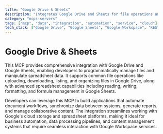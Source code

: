 ```yaml
---
title: "Google Drive & Sheets"
description: "Integrates Google Drive and Sheets for file operations and spreadsheet data manipulation."
category: "mcps-servers"
tags: ["mcp", "data", "integration", "automation", "service", "cloud"]
tech_stack: ["Google Drive", "Google Sheets", "Google Workspace", "REST APIs", "Cloud Storage"]
---
```


# Google Drive & Sheets

This MCP provides comprehensive integration with Google Drive and Google Sheets, enabling developers to programmatically manage files and manipulate spreadsheet data. It supports common file operations like uploading, downloading, listing, and organizing files in Google Drive, along with advanced spreadsheet capabilities including reading, writing, formatting, and formula management in Google Sheets.

Developers can leverage this MCP to build applications that automate document workflows, synchronize data between systems, generate reports, and manage collaborative content. The integration streamlines working with Google's cloud storage and spreadsheet platforms, making it ideal for business automation, data processing pipelines, and content management systems that require seamless interaction with Google Workspace services.
